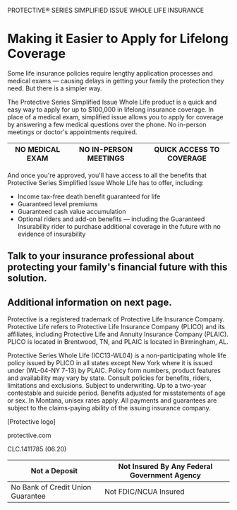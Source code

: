PROTECTIVE® SERIES SIMPLIFIED ISSUE WHOLE LIFE INSURANCE

# Making it Easier to Apply for Lifelong Coverage

Some life insurance policies require lengthy application processes and medical exams — causing delays in getting your family the protection they need. But there is a simpler way.

The Protective Series Simplified Issue Whole Life product is a quick and easy way to apply for up to $100,000 in lifelong insurance coverage. In place of a medical exam, simplified issue allows you to apply for coverage by answering a few medical questions over the phone. No in-person meetings or doctor's appointments required.

| NO MEDICAL EXAM | NO IN-PERSON MEETINGS | QUICK ACCESS TO COVERAGE |
|-----------------|------------------------|---------------------------|

And once you're approved, you'll have access to all the benefits that Protective Series Simplified Issue Whole Life has to offer, including:

- Income tax-free death benefit guaranteed for life
- Guaranteed level premiums
- Guaranteed cash value accumulation
- Optional riders and add-on benefits — including the Guaranteed Insurability rider to purchase additional coverage in the future with no evidence of insurability

## Talk to your insurance professional about protecting your family's financial future with this solution.

Additional information on next page.
---
Protective is a registered trademark of Protective Life Insurance Company. Protective Life refers to Protective Life Insurance Company (PLICO) and its affiliates, including Protective Life and Annuity Insurance Company (PLAIC). PLICO is located in Brentwood, TN, and PLAIC is located in Birmingham, AL.

Protective Series Whole Life (ICC13-WL04) is a non-participating whole life policy issued by PLICO in all states except New York where it is issued under (WL-04-NY 7-13) by PLAIC. Policy form numbers, product features and availability may vary by state. Consult policies for benefits, riders, limitations and exclusions. Subject to underwriting. Up to a two-year contestable and suicide period. Benefits adjusted for misstatements of age or sex. In Montana, unisex rates apply. All payments and guarantees are subject to the claims-paying ability of the issuing insurance company.

[Protective logo]

protective.com

CLC.1411785 (06.20)

| Not a Deposit | Not Insured By Any Federal Government Agency |
|---------------|-----------------------------------------------|
| No Bank of Credit Union Guarantee | Not FDIC/NCUA Insured | May Lose Value |
